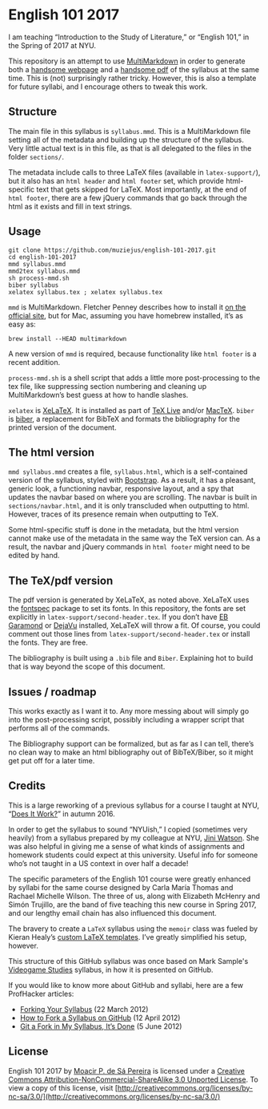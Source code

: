 # English 101 2017

I am teaching “Introduction to the Study of Literature,” or “English 101,” in
the Spring of 2017 at NYU. 

This repository is an attempt to use
[MultiMarkdown](http://fletcher.github.io/MultiMarkdown-5/) in order to
generate both a [handsome
webpage](https://muziejus.github.io/english-101-2017/syllabus.html) and a
[handsome pdf](https://muziejus.github.io/english-101-2017/syllabus.pdf) of the
syllabus at the same time. This is (not) surprisingly rather tricky. However,
this is also a template for future syllabi, and I encourage others to tweak
this work.

## Structure

The main file in this syllabus is `syllabus.mmd`. This is a MultiMarkdown file
setting all of the metadata and building up the structure of the syllabus. Very
little actual text is in this file, as that is all delegated to the files in
the folder `sections/`.

The metadata include calls to three LaTeX files (available in
`latex-support/`), but it also has an `html header` and `html footer` set,
which provide html-specific text that gets skipped for LaTeX. Most importantly,
at the end of `html footer`, there are a few jQuery commands that go back
through the html as it exists and fill in text strings.

## Usage

```
git clone https://github.com/muziejus/english-101-2017.git
cd english-101-2017
mmd syllabus.mmd
mmd2tex syllabus.mmd
sh process-mmd.sh
biber syllabus
xelatex syllabus.tex ; xelatex syllabus.tex
```

`mmd` is MultiMarkdown. Fletcher Penney describes how to install it [on the
official site](http://fletcher.github.io/MultiMarkdown-5/installation.html),
but for Mac, assuming you have homebrew installed, it’s as easy as:

```
brew install --HEAD multimarkdown
```

A new version of `mmd` is required, because functionality like `html footer` is
a recent addition.

`process-mmd.sh` is a shell script that adds a little more post-processing
to the tex file, like suppressing section numbering and cleaning up
MultiMarkdown’s best guess at how to handle slashes.

`xelatex` is [XeLaTeX](https://en.wikipedia.org/wiki/XeTeX). It is installed as
part of [TeX Live](https://www.tug.org/texlive/) and/or
[MacTeX](https://tug.org/mactex). `biber` is
[biber](http://biblatex-biber.sourceforge.net/), a replacement for BibTeX and
formats the bibliography for the printed version of the document.

## The html version

`mmd syllabus.mmd` creates a file, `syllabus.html`, which is a self-contained
version of the syllabus, styled with [Bootstrap](http://getbootstrap.com). As a
result, it has a pleasant, generic look, a functioning navbar, responsive
layout, and a spy that updates the navbar based on where you are scrolling. The
navbar is built in `sections/navbar.html`, and it is only transcluded when
outputting to html. However, traces of its presence remain when outputting to
TeX. 

Some html-specific stuff is done in the metadata, but the html version cannot
make use of the metadata in the same way the TeX version can. As a result, the
navbar and jQuery commands in `html footer` might need to be edited by hand.

## The TeX/pdf version

The pdf version is generated by XeLaTeX, as noted above. XeLaTeX uses the
[fontspec](http://ctan.org/pkg/fontspec) package to set its fonts. In this
repository, the fonts are set explicitly in `latex-support/second-header.tex`.
If you don’t have [EB
Garamond](https://www.google.com/fonts/specimen/EB+Garamond) or
[DejaVu](http://dejavu-fonts.org/wiki/Main_Page) installed, XeLaTeX will throw
a fit. Of course, you could comment out those lines from
`latex-support/second-header.tex` or install the fonts. They are free.

The bibliography is built using a `.bib` file and `Biber`. Explaining hot to
build that is way beyond the scope of this document.

## Issues / roadmap

This works exactly as I want it to. Any more messing about will simply go into
the post-processing script, possibly including a wrapper script that performs
all of the commands. 

The Bibliography support can be formalized, but as far as I can tell, there’s
no clean way to make an html bibliography out of BibTeX/Biber, so it might get
put off for a later time.

## Credits

This is a large reworking of a previous syllabus for a course I taught at NYU,
“[Does It Work?](https://github.com/muziejus/does-it-work)” in autumn 2016.

In order to get the syllabus to sound “NYUish,” I copied (sometimes very
heavily) from a syllabus prepared by my colleague at NYU, [Jini
Watson](http://english.fas.nyu.edu/object/JiniWatson.html). She was also
helpful in giving me a sense of what kinds of assignments and homework students
could expect at this university. Useful info for someone who’s not taught in a
US context in over half a decade!

The specific parameters of the English 101 course were greatly enhanced by
syllabi for the same course designed by Carla María Thomas and Rachael Michelle
Wilson. The three of us, along with Elizabeth McHenry and Simón Trujillo, are
the band of five teaching this new course in Spring 2017, and our lengthy email
chain has also influenced this document.

The bravery to create a `LaTeX` syllabus using the `memoir` class was fueled by
Kieran Healy’s [custom LaTeX
templates](http://kjhealy.github.com/latex-custom-kjh). I’ve greatly simplified
his setup, however.

This structure of this GitHub syllabus was once based on Mark Sample's
[Videogame Studies](https://github.com/samplereality/videogame-studies)
syllabus, in how it is presented on GitHub. 

If you would like to know more about GitHub and syllabi, here are a few
ProfHacker articles:

* [Forking Your Syllabus](http://chronicle.com/blogs/profhacker/forking-your-syllabus/39137) (22 March 2012)
* [How to Fork a Syllabus on GitHub](http://chronicle.com/blogs/profhacker/how-to-fork-a-syllabus-on-github/39447) (12 April 2012)
* [Git a Fork in My Syllabus, It’s Done](https://chronicle.com/blogs/profhacker/git-a-fork-in-my-syllabus-its-done/40331) (5 June 2012)

## License

English 101 2017 by [Moacir P. de Sá Pereira](http://moacir.com) is licensed
under a [Creative Commons Attribution-NonCommercial-ShareAlike 3.0 Unported
License](http://creativecommons.org/licenses/by-nc-sa/3.0/). To view a copy of
this license, visit
[http://creativecommons.org/licenses/by-nc-sa/3.0/](http://creativecommons.org/licenses/by-nc-sa/3.0/)
